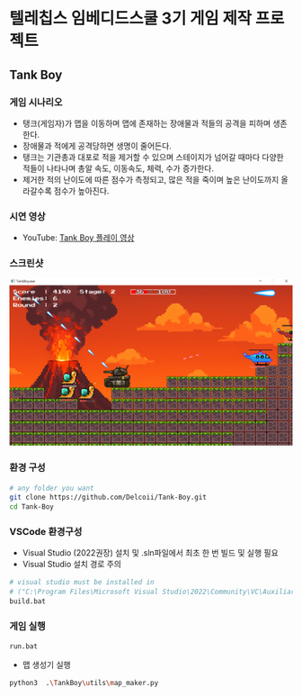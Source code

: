 # 텔레칩스 임베디드스쿨 3기 게임 제작 프로젝트
## Tank Boy
### 게임 시나리오
* 탱크(게임자)가 맵을 이동하며 맵에 존재하는 장애물과 적들의 공격을 피하며 생존한다. 
* 장애물과 적에게 공격당하면 생명이 줄어든다.
* 탱크는 기관총과 대포로 적을 제거할 수 있으며 스테이지가 넘어갈 때마다 다양한 적들이 나타나며 총알 속도, 이동속도, 체력, 수가 증가한다.
* 제거한 적의 난이도에 따른 점수가 측정되고, 많은 적을 죽이며 높은 난이도까지 올라갈수록 점수가 높아진다.

### 시연 영상
- YouTube: [Tank Boy 플레이 영상](https://youtu.be/WzLoNt00ITM)


### 스크린샷
![게임 스크린샷](./gamescreenshot.png)


### 환경 구성
```sh
# any folder you want
git clone https://github.com/Delcoii/Tank-Boy.git
cd Tank-Boy
```

### VSCode 환경구성
* Visual Studio (2022권장) 설치 및 .sln파일에서 최초 한 번 빌드 및 실행 필요
* Visual Studio 설치 경로 주의
```sh
# visual studio must be installed in
# ("C:\Program Files\Microsoft Visual Studio\2022\Community\VC\Auxiliary\Build\vcvars64.bat")
build.bat
```

### 게임 실행
```sh
run.bat
```
* 맵 생성기 실행
```sh
python3  .\TankBoy\utils\map_maker.py
```


